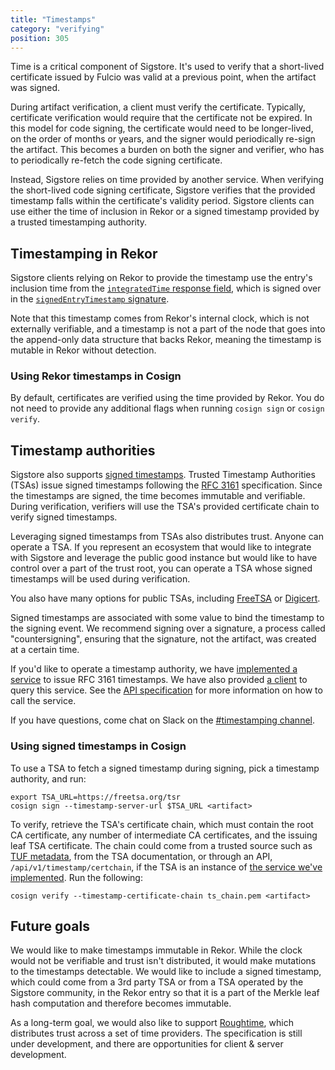 ```yaml
---
title: "Timestamps"
category: "verifying"
position: 305
---
```


Time is a critical component of Sigstore. It's used to verify that a short-lived certificate issued by Fulcio was valid at a previous point, when the artifact was signed.

During artifact verification, a client must verify the certificate. Typically, certificate verification would require that the certificate not be expired. In this model for code signing, the certificate would need to be longer-lived, on the order of months or years, and the signer would periodically re-sign the artifact. This becomes a burden on both the signer and verifier, who has to periodically re-fetch the code signing certificate.

Instead, Sigstore relies on time provided by another service. When verifying the short-lived code signing certificate, Sigstore verifies that the provided timestamp falls within the certificate's validity period. Sigstore clients can use either the time of inclusion in Rekor or a signed timestamp provided by a trusted timestamping authority.

## Timestamping in Rekor

Sigstore clients relying on Rekor to provide the timestamp use the entry's inclusion time from the [`integratedTime` response field](https://github.com/sigstore/rekor/blob/35c4489abcff256298f1bc9f7caaf5a946750dac/openapi.yaml#L461-L462), which is signed over in the [`signedEntryTimestamp` signature](https://github.com/sigstore/rekor/blob/35c4489abcff256298f1bc9f7caaf5a946750dac/openapi.yaml#L475-L482).

Note that this timestamp comes from Rekor's internal clock, which is not externally verifiable, and a timestamp is not a part of the node that goes into the append-only data structure that backs Rekor, meaning the timestamp is mutable in Rekor without detection.

### Using Rekor timestamps in Cosign

By default, certificates are verified using the time provided by Rekor. You do not need to provide any additional flags when running `cosign sign` or `cosign verify`.

## Timestamp authorities

Sigstore also supports [signed timestamps](https://en.wikipedia.org/wiki/Trusted_timestamping). Trusted Timestamp Authorities (TSAs) issue signed timestamps following the [RFC 3161](https://www.ietf.org/rfc/rfc3161.txt) specification. Since the timestamps are signed, the time becomes immutable and verifiable. During verification, verifiers will use the TSA's provided certificate chain to verify signed timestamps.

Leveraging signed timestamps from TSAs also distributes trust. Anyone can operate a TSA. If you represent an ecosystem that would like to integrate with Sigstore and leverage the public good instance but would like to have control over a part of the trust root, you can operate a TSA whose signed timestamps will be used during verification.

You also have many options for public TSAs, including [FreeTSA](https://freetsa.org/index_en.php) or [Digicert](https://knowledge.digicert.com/generalinformation/INFO4231.html).

Signed timestamps are associated with some value to bind the timestamp to the signing event. We recommend signing over a signature, a process called "countersigning", ensuring that the signature, not the artifact, was created at a certain time.

If you'd like to operate a timestamp authority, we have [implemented a service](https://github.com/sigstore/timestamp-authority) to issue RFC 3161 timestamps. We have also provided [a client](https://github.com/sigstore/timestamp-authority/releases) to query this service. See the [API specification](https://github.com/sigstore/timestamp-authority/blob/main/openapi.yaml) for more information on how to call the service.

If you have questions, come chat on Slack on the [#timestamping channel](https://sigstore.slack.com/archives/C047W7KEU6A).

### Using signed timestamps in Cosign

To use a TSA to fetch a signed timestamp during signing, pick a timestamp authority, and run:

```
export TSA_URL=https://freetsa.org/tsr
cosign sign --timestamp-server-url $TSA_URL <artifact>
```

To verify, retrieve the TSA's certificate chain, which must contain the root CA certificate, any number of intermediate CA certificates, and the issuing leaf TSA certificate. The chain could come from a trusted source such as [TUF metadata](https://theupdateframework.io/), from the TSA documentation, or through an API, `/api/v1/timestamp/certchain`, if the TSA is an instance of [the service we've implemented](https://github.com/sigstore/timestamp-authority). Run the following:

```
cosign verify --timestamp-certificate-chain ts_chain.pem <artifact>
```

## Future goals

We would like to make timestamps immutable in Rekor. While the clock would not be verifiable and trust isn't distributed, it would make mutations to the timestamps detectable. We would like to include a signed timestamp, which could come from a 3rd party TSA or from a TSA operated by the Sigstore community, in the Rekor entry so that it is a part of the Merkle leaf hash computation and therefore becomes immutable. 

As a long-term goal, we would also like to support [Roughtime](https://blog.cloudflare.com/roughtime/), which distributes trust across a set of time providers. The specification is still under development, and there are opportunities for client & server development.
